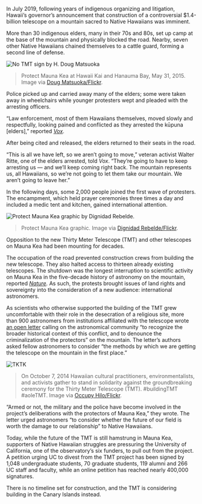 In July 2019, following years of indigenous organizing and litigation, Hawaii’s governor’s announcement that construction of a controversial $1.4-billion telescope on a mountain sacred to Native Hawaiians was imminent. 

More than 30 indigenous elders, many in their 70s and 80s, set up camp at the base of the mountain and physically blocked the road. Nearby, seven other Native Hawaiians chained themselves to a cattle guard, forming a second line of defense.

![No TMT sign by H. Doug Matsuoka](/da4a/assets/images/actions/encampments/mauna-kea/no-tmt-sign.jpg)
> Protect Mauna Kea at Hawaii Kai and Hanauma Bay, May 31, 2015. Image via [Doug Matsuoka/Flickr](https://www.flickr.com/photos/hdoug/).

Police picked up and carried away many of the elders; some were taken away in wheelchairs while younger protesters wept and pleaded with the arresting officers.

“Law enforcement, most of them Hawaiians themselves, moved slowly and respectfully, looking pained and conflicted as they arrested the kūpuna [elders],” reported [*Vox*](https://www.vox.com/identities/2019/7/24/20706930/mauna-kea-hawaii).

After being cited and released, the elders returned to their seats in the road.

“This is all we have left, so we aren’t going to move,” veteran activist Walter Ritte, one of the elders arrested, told *Vox*. “They’re going to have to keep arresting us — and we’ll keep coming right back. The mountain represents us, all Hawaiians, so we’re not going to let them take our mountain. We aren’t going to leave her.”

In the following days, some 2,000 people joined the first wave of protesters. The encampment, which held prayer ceremonies three times a day and included a medic tent and kitchen, gained international attention.

![Protect Mauna Kea graphic by Dignidad Rebelde.](/da4a/assets/images/actions/encampments/mauna-kea/dignidad-rebelde.jpg)
> Protect Mauna Kea graphic. Image via [Dignidad Rebelde/Flickr](https://www.flickr.com/photos/dignidadrebelde/).

Opposition to the new Thirty Meter Telescope (TMT) and other telescopes on Mauna Kea had been mounting for decades.

The occupation of the road prevented construction crews from building the new telescope. They also halted access to thirteen already existing telescopes. The shutdown was the longest interruption to scientific activity on Mauna Kea in the five-decade history of astronomy on the mountain, reported [*Nature*](https://www.nature.com/articles/d41586-019-02354-5)*.* As such, the protests brought issues of land rights and sovereignty into the consideration of a new audience: international astronomers.

As scientists who otherwise supported the building of the TMT grew uncomfortable with their role in the desecration of a religious site, more than 900 astronomers from institutions affiliated with the telescope wrote [an open letter](https://static1.squarespace.com/static/5d34aee654c6af0001463826/t/5d5b2bab11a18000013209af/1566256044171/Scientists-Opposing+criminalization+of+Maunakea+protectors.pdf) calling on the astronomical community “to recognize the broader historical context of this conflict, and to denounce the criminalization of the protectors” on the mountain.
The letter’s authors asked fellow astronomers to consider “the methods by which we are getting the telescope on the mountain in the first place.”

![TKTK](/da4a/assets/images/actions/encampments/mauna-kea/blockade-2014.jpg)
> On October 7, 2014 Hawaiian cultural practitioners, environmentalists, and activists gather to stand in solidarity against the groundbreaking ceremony for the Thirty Meter Telescope (TMT). #buildingTMT #aoleTMT. Image via [Occupy Hilo/Flickr](https://www.flickr.com/photos/occupyhilo/15512231342/).

“Armed or not, the military and the police have become involved in the project’s deliberations with the protectors of Mauna Kea,” they wrote. The letter urged astronomers “to consider whether the future of our field is worth the damage to our relationship” to Native Hawaiians.

Today, while the future of the TMT is still hamstrung in Mauna Kea, supporters of Native Hawaiian struggles are pressuring the University of California, one of the observatory’s six funders, to pull out from the project. A petition urging UC to divest from the TMT project has been signed by 1,048 undergraduate students, 70 graduate students, 119 alumni and 266 UC staff and faculty, while an online petition has reached nearly 400,000 signatures.

There is no timeline set for construction, and the TMT is considering building in the Canary Islands instead.
